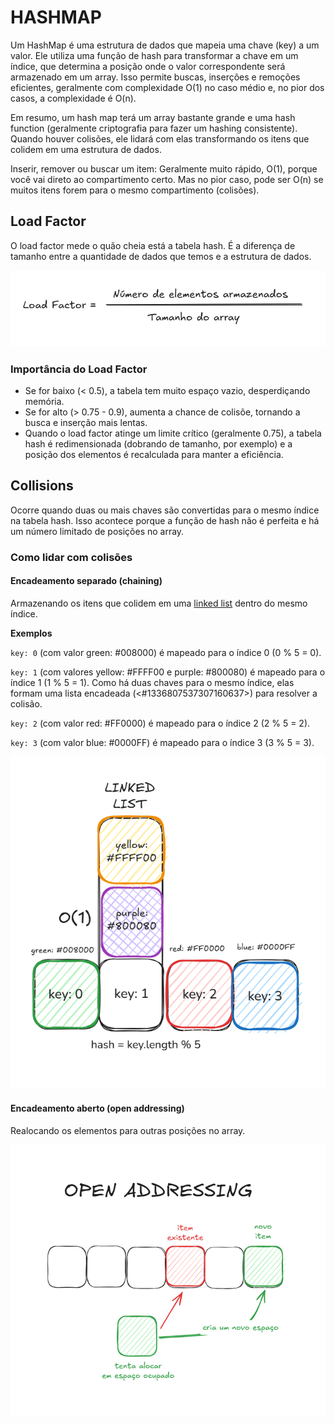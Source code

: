 # HASHMAP

Um HashMap é uma estrutura de dados que mapeia uma chave (key) a um valor. Ele utiliza uma função de hash para transformar a chave em um índice, que determina a posição onde o valor correspondente será armazenado em um array. Isso permite buscas, inserções e remoções eficientes, geralmente com complexidade O(1) no caso médio e, no pior dos casos, a complexidade é O(n).

Em resumo, um hash map terá um array bastante grande e uma hash function (geralmente criptografia para fazer um hashing consistente). Quando houver colisões, ele lidará com elas transformando os itens que colidem em uma estrutura de dados.

Inserir, remover ou buscar um item: Geralmente muito rápido, O(1), porque você vai direto ao compartimento certo. Mas no pior caso, pode ser O(n) se muitos itens forem para o mesmo compartimento (colisões).


## Load Factor

O load factor mede o quão cheia está a tabela hash. É a diferença de tamanho entre a quantidade de dados que temos e a estrutura de dados.

![LOAD FACTOR](images/load-factor.png)

### Importância do Load Factor
- Se for baixo (< 0.5), a tabela tem muito espaço vazio, desperdiçando memória.
- Se for alto (> 0.75 - 0.9), aumenta a chance de colisõe, tornando a busca e inserção mais lentas.
- Quando o load factor atinge um limite crítico (geralmente 0.75), a tabela hash é redimensionada (dobrando de tamanho, por exemplo) e a posição dos elementos é recalculada para manter a eficiência.

## Collisions

Ocorre quando duas ou mais chaves são convertidas para o mesmo índice na tabela hash. Isso acontece porque a função de hash não é perfeita e há um número limitado de posições no array.

### Como lidar com colisões

#### Encadeamento separado (chaining)

Armazenando os itens que colidem em uma [linked list](LINKED-LIST.md) dentro do mesmo índice.

**Exemplos**

`key: 0` (com valor green: #008000) é mapeado para o índice 0 (0 % 5 = 0).

`key: 1` (com valores yellow: #FFFF00 e purple: #800080) é mapeado para o índice 1 (1 % 5 = 1). Como há duas chaves para o mesmo índice, elas formam uma lista encadeada (<#1336807537307160637>) para resolver a colisão.

`key: 2` (com valor red: #FF0000) é mapeado para o índice 2 (2 % 5 = 2).

`key: 3` (com valor blue: #0000FF) é mapeado para o índice 3 (3 % 5 = 3).

![Chaining](images/chaining.png)

#### Encadeamento aberto (open addressing)

Realocando os elementos para outras posições no array.

![Open Addressing](images/open-addressing.png)
